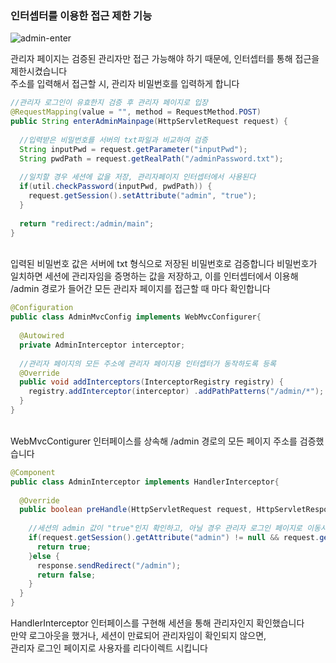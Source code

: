 ### 인터셉터를 이용한 접근 제한 기능  

![admin-enter](https://user-images.githubusercontent.com/80666066/120124233-5ce7bb80-c1ee-11eb-973b-7721c5db1618.gif)

관리자 페이지는 검증된 관리자만 접근 가능해야 하기 때문에, 인터셉터를 통해 접근을 제한시켰습니다  
주소를 입력해서 접근할 시, 관리자 비밀번호를 입력하게 합니다  

```java
//관리자 로그인이 유효한지 검증 후 관리자 페이지로 입장
@RequestMapping(value = "", method = RequestMethod.POST)
public String enterAdminMainpage(HttpServletRequest request) {
  
  //입력받은 비밀번호를 서버의 txt파일과 비교하여 검증
  String inputPwd = request.getParameter("inputPwd");
  String pwdPath = request.getRealPath("/adminPassword.txt");
  
  //일치할 경우 세션에 값을 저장, 관리자페이지 인터셉터에서 사용된다 
  if(util.checkPassword(inputPwd, pwdPath)) {
    request.getSession().setAttribute("admin", "true");
  }
  
  return "redirect:/admin/main";
}
```  
</br>  
입력된 비밀번호 값은 서버에 txt 형식으로 저장된 비밀번호로 검증합니다  
비밀번호가 일치하면 세션에 관리자임을 증명하는 값을 저장하고, 
이를 인터셉터에서 이용해 /admin 경로가 들어간 모든 관리자 페이지를 접근할 때 마다 확인합니다  
</br>

```java
@Configuration
public class AdminMvcConfig implements WebMvcConfigurer{
  
  @Autowired
  private AdminInterceptor interceptor;
  
  //관리자 페이지의 모든 주소에 관리자 페이지용 인터셉터가 동작하도록 등록 
  @Override
  public void addInterceptors(InterceptorRegistry registry) {
    registry.addInterceptor(interceptor) .addPathPatterns("/admin/*");
  }
}
```  
</br>
WebMvcContigurer 인터페이스를 상속해 /admin 경로의 모든 페이지 주소를 검증했습니다 
</br>  

```java
@Component
public class AdminInterceptor implements HandlerInterceptor{
  
  @Override
  public boolean preHandle(HttpServletRequest request, HttpServletResponse response, Object handler) throws IOException {
    
    //세션의 admin 값이 "true"인지 확인하고, 아닐 경우 관리자 로그인 페이지로 이동시킴
    if(request.getSession().getAttribute("admin") != null && request.getSession().getAttribute("admin").equals("true")){
      return true;
    }else {
      response.sendRedirect("/admin");
      return false;
    }
  }
}
```  

HandlerInterceptor 인터페이스를 구현해 세션을 통해 관리자인지 확인했습니다  
만약 로그아웃을 했거나, 세션이 만료되어 관리자임이 확인되지 않으면,  
관리자 로그인 페이지로 사용자를 리다이렉트 시킵니다  
</br>


